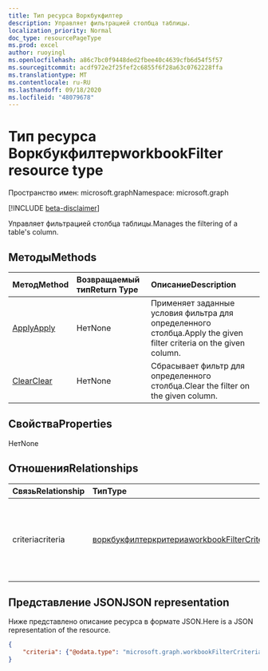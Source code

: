 ```yaml
---
title: Тип ресурса Воркбукфилтер
description: Управляет фильтрацией столбца таблицы.
localization_priority: Normal
doc_type: resourcePageType
ms.prod: excel
author: ruoyingl
ms.openlocfilehash: a86c7bc0f9448ded2fbee40c4639cfb6d54f5f57
ms.sourcegitcommit: acdf972e2f25fef2c6855f6f28a63c0762228ffa
ms.translationtype: MT
ms.contentlocale: ru-RU
ms.lasthandoff: 09/18/2020
ms.locfileid: "48079678"
---
```

# <a name="workbookfilter-resource-type"></a><span data-ttu-id="15ca5-103">Тип ресурса Воркбукфилтер</span><span class="sxs-lookup"><span data-stu-id="15ca5-103">workbookFilter resource type</span></span>

<span data-ttu-id="15ca5-104">Пространство имен: microsoft.graph</span><span class="sxs-lookup"><span data-stu-id="15ca5-104">Namespace: microsoft.graph</span></span>

[!INCLUDE [beta-disclaimer](../../includes/beta-disclaimer.md)]

<span data-ttu-id="15ca5-105">Управляет фильтрацией столбца таблицы.</span><span class="sxs-lookup"><span data-stu-id="15ca5-105">Manages the filtering of a table's column.</span></span>


## <a name="methods"></a><span data-ttu-id="15ca5-106">Методы</span><span class="sxs-lookup"><span data-stu-id="15ca5-106">Methods</span></span>

| <span data-ttu-id="15ca5-107">Метод</span><span class="sxs-lookup"><span data-stu-id="15ca5-107">Method</span></span>           | <span data-ttu-id="15ca5-108">Возвращаемый тип</span><span class="sxs-lookup"><span data-stu-id="15ca5-108">Return Type</span></span>    |<span data-ttu-id="15ca5-109">Описание</span><span class="sxs-lookup"><span data-stu-id="15ca5-109">Description</span></span>|
|:---------------|:--------|:----------|
|[<span data-ttu-id="15ca5-110">Apply</span><span class="sxs-lookup"><span data-stu-id="15ca5-110">Apply</span></span>](../api/filter-apply.md)|<span data-ttu-id="15ca5-111">Нет</span><span class="sxs-lookup"><span data-stu-id="15ca5-111">None</span></span>|<span data-ttu-id="15ca5-112">Применяет заданные условия фильтра для определенного столбца.</span><span class="sxs-lookup"><span data-stu-id="15ca5-112">Apply the given filter criteria on the given column.</span></span>|
|[<span data-ttu-id="15ca5-113">Clear</span><span class="sxs-lookup"><span data-stu-id="15ca5-113">Clear</span></span>](../api/filter-clear.md)|<span data-ttu-id="15ca5-114">Нет</span><span class="sxs-lookup"><span data-stu-id="15ca5-114">None</span></span>|<span data-ttu-id="15ca5-115">Сбрасывает фильтр для определенного столбца.</span><span class="sxs-lookup"><span data-stu-id="15ca5-115">Clear the filter on the given column.</span></span>|

## <a name="properties"></a><span data-ttu-id="15ca5-116">Свойства</span><span class="sxs-lookup"><span data-stu-id="15ca5-116">Properties</span></span>
<span data-ttu-id="15ca5-117">Нет</span><span class="sxs-lookup"><span data-stu-id="15ca5-117">None</span></span>

## <a name="relationships"></a><span data-ttu-id="15ca5-118">Отношения</span><span class="sxs-lookup"><span data-stu-id="15ca5-118">Relationships</span></span>
| <span data-ttu-id="15ca5-119">Связь</span><span class="sxs-lookup"><span data-stu-id="15ca5-119">Relationship</span></span> | <span data-ttu-id="15ca5-120">Тип</span><span class="sxs-lookup"><span data-stu-id="15ca5-120">Type</span></span>   |<span data-ttu-id="15ca5-121">Описание</span><span class="sxs-lookup"><span data-stu-id="15ca5-121">Description</span></span>|
|:---------------|:--------|:----------|
|<span data-ttu-id="15ca5-122">criteria</span><span class="sxs-lookup"><span data-stu-id="15ca5-122">criteria</span></span>|[<span data-ttu-id="15ca5-123">воркбукфилтеркритериа</span><span class="sxs-lookup"><span data-stu-id="15ca5-123">workbookFilterCriteria</span></span>](workbookfiltercriteria.md)|<span data-ttu-id="15ca5-124">Текущий фильтр, заданный для определенного столбца.</span><span class="sxs-lookup"><span data-stu-id="15ca5-124">The currently applied filter on the given column.</span></span> <span data-ttu-id="15ca5-125">Только для чтения.</span><span class="sxs-lookup"><span data-stu-id="15ca5-125">Read-only.</span></span>|


## <a name="json-representation"></a><span data-ttu-id="15ca5-126">Представление JSON</span><span class="sxs-lookup"><span data-stu-id="15ca5-126">JSON representation</span></span>

<span data-ttu-id="15ca5-127">Ниже представлено описание ресурса в формате JSON.</span><span class="sxs-lookup"><span data-stu-id="15ca5-127">Here is a JSON representation of the resource.</span></span>

<!-- {
  "blockType": "resource",
  "optionalProperties": [
     "legacyId"
  ],
  "keyProperty": "id",
  "baseType":"microsoft.graph.entity",
  "@odata.type": "microsoft.graph.workbookFilter"
}-->

```json
{
    "criteria": {"@odata.type": "microsoft.graph.workbookFilterCriteria"}
}

```
<!-- uuid: 8fcb5dbc-d5aa-4681-8e31-b001d5168d79
2015-10-25 14:57:30 UTC -->
<!--
{
  "type": "#page.annotation",
  "description": "Filter resource",
  "keywords": "",
  "section": "documentation",
  "tocPath": "",
  "suppressions": []
}
-->


